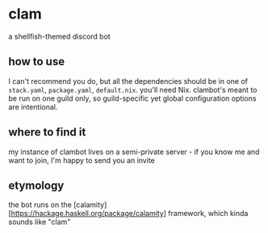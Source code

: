 # clam

a shellfish-themed discord bot

## how to use

I can't recommend you do, but all the dependencies should be in one of
`stack.yaml`, `package.yaml`, `default.nix`. you'll need Nix. clambot's meant to
be run on one guild only, so guild-specific yet global configuration options are
intentional.

## where to find it

my instance of clambot lives on a semi-private server - if you know me and want
to join, I'm happy to send you an invite

## etymology

the bot runs on the [calamity][https://hackage.haskell.org/package/calamity]
framework, which kinda sounds like "clam"

